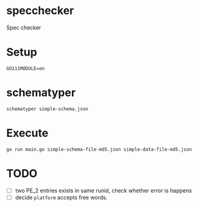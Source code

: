 # specchecker

Spec checker

# Setup

```
GO111MODULE=on
```

# schematyper

```
schematyper simple-schema.json
```

# Execute

```
go run main.go simple-schema-file-md5.json simple-data-file-md5.json
```

# TODO

- [ ] two PE_2 entries exists in same runid, check whether error is happens
- [ ] decide `platform` accepts free words.